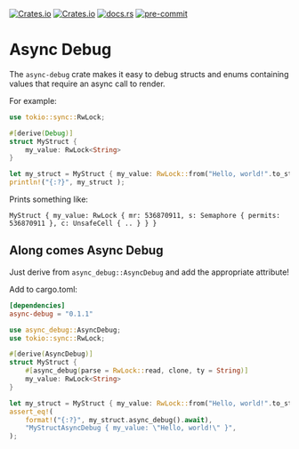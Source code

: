 [![Crates.io](https://img.shields.io/crates/v/async-debug)](https://crates.io/crates/async-debug)
[![Crates.io](https://img.shields.io/crates/l/async-debug)](https://crates.io/crates/async-debug)
[![docs.rs](https://img.shields.io/docsrs/async-debug)](https://docs.rs/async-debug)
[![pre-commit](https://img.shields.io/badge/pre--commit-enabled-brightgreen?logo=pre-commit&logoColor=white)](https://github.com/pre-commit/pre-commit)
<!-- cargo-sync-readme start -->

# Async Debug
The `async-debug` crate makes it easy to debug structs and enums containing
values that require an async call to render.

For example:
```rust
use tokio::sync::RwLock;

#[derive(Debug)]
struct MyStruct {
    my_value: RwLock<String>
}

let my_struct = MyStruct { my_value: RwLock::from("Hello, world!".to_string()) };
println!("{:?}", my_struct );
```

Prints something like:
```text
MyStruct { my_value: RwLock { mr: 536870911, s: Semaphore { permits: 536870911 }, c: UnsafeCell { .. } } }
```

## Along comes Async Debug
Just derive from `async_debug::AsyncDebug` and add the appropriate attribute!

Add to cargo.toml:
```toml
[dependencies]
async-debug = "0.1.1"
```

```rust
use async_debug::AsyncDebug;
use tokio::sync::RwLock;

#[derive(AsyncDebug)]
struct MyStruct {
    #[async_debug(parse = RwLock::read, clone, ty = String)]
    my_value: RwLock<String>
}

let my_struct = MyStruct { my_value: RwLock::from("Hello, world!".to_string()) };
assert_eq!(
    format!("{:?}", my_struct.async_debug().await),
    "MyStructAsyncDebug { my_value: \"Hello, world!\" }",
);
```

<!-- cargo-sync-readme end -->

